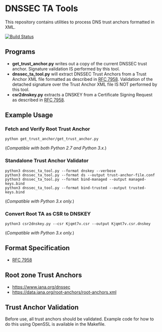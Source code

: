 # DNSSEC TA Tools

This repository contains utilities to process DNS trust anchors formatted in XML.

[![Build Status](https://api.travis-ci.org/kirei/dnssec-ta-tools.png)](https://travis-ci.org/kirei/dnssec-ta-tools)

## Programs

- **get\_trust\_anchor.py** writes out a copy of the current DNSSEC trust anchor. Signature validation IS performed by this tool.
- **dnssec\_ta\_tool.py** will extract DNSSEC Trust Anchors from a Trust Anchor XML file formatted as described in [RFC 7958](https://www.rfc-editor.org/rfc/rfc7958.txt). Validation of the detached signature over the Trust Anchor XML file IS NOT performed by this tool.
- **csr2dnskey.py** extracts a DNSKEY from a Certificate Signing Request as described in [RFC 7958](https://www.rfc-editor.org/rfc/rfc7958.txt).

## Example Usage

### Fetch and Verify Root Trust Anchor

    python get_trust_anchor/get_trust_anchor.py

(_Compatible with both Python 2.7 and Python 3.x._)

### Standalone Trust Anchor Validator

    python3 dnssec_ta_tool.py --format dnskey --verbose
    python3 dnssec_ta_tool.py --format ds --output trust-anchor-file.conf
    python3 dnssec_ta_tool.py --format bind-managed --output managed-keys.bind
    python3 dnssec_ta_tool.py --format bind-trusted --output trusted-keys.bind

(_Compatible with Python 3.x only._)

### Convert Root TA as CSR to DNSKEY

    python3 csr2dnskey.py --csr Kjqmt7v.csr --output Kjqmt7v.csr.dnskey

(_Compatible with Python 3.x only._)

## Format Specification

- [RFC 7958](https://www.rfc-editor.org/rfc/rfc7958.txt)

## Root zone Trust Anchors

- https://www.iana.org/dnssec
- https://data.iana.org/root-anchors/root-anchors.xml

## Trust Anchor Validation

Before use, all trust anchors should be validated. Example code for how to do this using OpenSSL is available in the Makefile.
